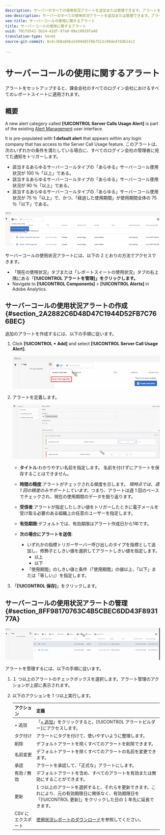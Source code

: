 ```yaml
---
description: サーバーのすべての使用状況アラートを追加または管理できます。アラートをセットアップすると、課金会社のすべてのログイン会社におけるすべてのレポートスイートに適用されます。
seo-description: サーバーのすべての使用状況アラートを追加または管理できます。アラートをセットアップすると、課金会社のすべてのログイン会社におけるすべてのレポートスイートに適用されます。
seo-title: サーバーコールの使用に関するアラート
title: サーバーコールの使用に関するアラート
uuid: 701fd542-5b24-42df-97a0-08e10929fa48
translation-type: tm+mt
source-git-commit: 8c4c368a84ba5499d85f0b7512c99de47ddb14c2

---
```



# サーバーコールの使用に関するアラート

アラートをセットアップすると、課金会社のすべてのログイン会社におけるすべてのレポートスイートに適用されます。

## 概要

A new alert category called **[!UICONTROL Server Calls Usage Alert]** is part of the existing [Alert Management](https://marketing.adobe.com/resources/help/en_US/analytics/analysis-workspace/intellligent_alerts.html) user interface.

It is pre-populated with **1 default alert** that appears within any login company that has access to the Server Call Usage feature. このアラートは、次のいずれかの条件を満たしている場合に、すべてのログイン会社の管理者に宛てた通知をトリガーします。

* 該当するあらゆるサーバーコールタイプの「あらゆる」サーバーコール使用状況が 100 ％「以上」である。
* 該当するあらゆるサーバーコールタイプの「あらゆる」サーバーコール使用状況が 90 ％「以上」である。
* 該当するあらゆるサーバーコールタイプの「あらゆる」サーバーコール使用状況が 75 ％「以上」で、かつ、「経過した使用期間」が使用期間全体の 75 ％「以下」である。

![](assets/alerts.png)

サーバーコールの使用状況アラートには、以下の 2 とおりの方法でアクセスできます。

* 「現在の使用状況」タブまたは「レポートスイートの使用状況」タブの右上隅にある「**[!UICONTROL アラートを管理]」をクリックします。**
* Navigate to **[!UICONTROL Components]** &gt; **[!UICONTROL Alerts]** in Adobe Analytics.

## サーバーコールの使用状況アラートの作成 {#section_2A2882C6D48D47C1944D52FB7C766BEC}

追加のアラートを作成するには、以下の手順に従います。

1. Click **[!UICONTROL + Add]** and select **[!UICONTROL Server Call Usage Alert]**.

   ![](assets/server_call_alert.png)

1. アラートを定義します。

   ![](assets/sc_alert.png)

   * **タイトル**:わかりやすい名前を指定します。 名前を付けずにアラートを保存することはできません。
   * **時間の精度**:アラートがチェックされる頻度を示します。 *現時点では、週 1 回の精度のみサポートしています。*&#x200B;つまり、アラートは週 1 回のペースでチェックされ、現在の使用期間のデータを振り返ります。
   * **受信者**:アラートが指定したしきい値をトリガーしたときに電子メールを受け取る必要のある組織上の任意のユーザーを指定します。
   * **有効期限**:デフォルトでは、有効期限はアラート作成日から1年です。
   * **次の場合にアラートを送信**:

      * いずれかの指標トリガーサーバー呼び出しのタイプを指標として追加し、修飾子としきい値を選択してアラートしきい値を指定します。
         * 以上
         * 以下
      * 「使用期間」のしきい値と条件（「使用期間」の値以上、「以下」または「等しい」）を指定します。

1. 「**[!UICONTROL 保存]**」をクリックします。

## サーバーコールの使用状況アラートの管理 {#section_8FF98170763C4B5CBEC6DD43F893177A}

![](assets/alert_mgmt.png)

アラートを管理するには、以下の手順に従います。

1. １ つ以上のアラートのチェックボックスを選択します。アラート管理のアクションが上部に表示されます。
1. 以下のアクションを 1 つ以上実行します。

   | アクション | 定義 |
   |--- |--- |
   | + 追加 | 「[+ 追加](/help/admin/c-server-call-usage/scu-alerts.md)」をクリックすると、[!UICONTROL アラートビルダー]にアクセスします。 |
   | タグ付け | アラートにタグを付けて、使いやすいように整理します。 |
   | 削除 | デフォルトアラートを除くすべてのアラートを削除できます。 |
   | 名前変更 | デフォルトアラートを除くすべてのアラートの名前を変更できます。 |
   | 承認 | アラートを承認して、「正式な」アラートにします。 |
   | 有効 / 無効 | デフォルトアラートを含め、すべてのアラートを有効または無効にすることができます。 |
   | 更新 | 1 つ以上のアラートを選択すると、それらを更新できます。これにより、元の有効期限日に関係なく、有効期限日を「[!UICONTROL 更新]」をクリックした日の 1 年先に延長できます。 |
   | CSV にエクスポート | [使用状況レポートのダウンロード](/help/admin/c-server-call-usage/report-suite-usage.md)を参照してください。 |

